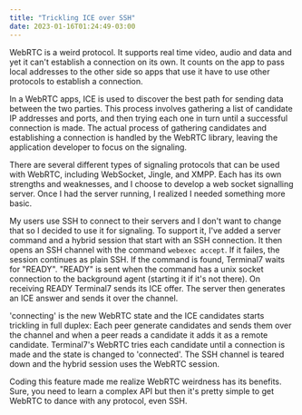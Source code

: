 ```yaml
---
title: "Trickling ICE over SSH"
date: 2023-01-16T01:24:49-03:00
---
```



WebRTC is a weird protocol. It supports real time video, audio and data and yet
it can't establish a connection on its own. It counts
on the app to pass local addresses to the other side so apps that use it
have to use other protocols to establish a connection.

In a WebRTC apps, ICE is used to discover the best path for sending data
between the two parties. This process involves gathering a list of candidate IP
addresses and ports, and then trying each one in turn until a successful
connection is made. The actual process of gathering candidates and establishing
a connection is handled by the WebRTC library, leaving the application
developer to focus on the signaling.

There are several different types of signaling protocols that can be used with
WebRTC, including WebSocket, Jingle, and XMPP. Each has its own strengths and
weaknesses, and I choose to develop a web socket signalling server.
Once I had the server running, I realized I needed something more basic.

My users use SSH to connect to their servers and I don't want to change that so
I decided to use it for signaling.
To support it, I've added a server command and a hybrid session that start with
an SSH connection. 
It then opens an SSH channel with the command `webexec accept`.
If it failes, the session continues as plain SSH.
If the command is found, Terminal7 waits for "READY". "READY" is sent when the
command has a unix socket connection to the background agent 
(starting it if it's not there). On receiving READY
Terminal7 sends its ICE offer. The server then generates an ICE answer and
sends it over the channel.

'connecting' is the new WebRTC state and the ICE
candidates starts trickling in full duplex: Each peer generate candidates and
sends them over the channel and when a peer reads a candidate it adds it as 
a remote candidate. Terminal7's WebRTC tries each candidate until a connection
is made and the state is changed to 'connected'. The SSH channel is teared down
and the hybrid session uses the WebRTC session.

Coding this feature made me realize WebRTC weirdness has its benefits.
Sure, you need to learn a complex API but then it's pretty simple
to get WebRTC to dance with any protocol, even SSH.
